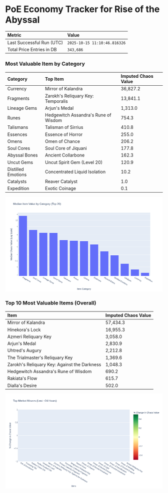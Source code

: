 # PoE Economy Tracker for Rise of the Abyssal

<!-- START_MAINTENANCE -->
| Metric | Value |
|:---|:---|
| Last Successful Run (UTC) | `2025-10-15 11:10:46.816326` |
| Total Price Entries in DB | `343,686` |

<!-- END_MAINTENANCE -->

<!-- START_DATAFRAME_DEBUG -->
<!-- END_DATAFRAME_DEBUG -->

<!-- START_CATEGORY_ANALYSIS -->
### Most Valuable Item by Category
| Category | Top Item | Imputed Chaos Value |
| :--- | :--- | :--- |
| Currency | Mirror of Kalandra | 36,827.2 |
| Fragments | Zarokh's Reliquary Key: Temporalis | 13,841.1 |
| Lineage Gems | Arjun's Medal | 1,313.0 |
| Runes | Hedgewitch Assandra's Rune of Wisdom | 754.3 |
| Talismans | Talisman of Sirrius | 410.8 |
| Essences | Essence of Horror | 255.0 |
| Omens | Omen of Chance | 206.2 |
| Soul Cores | Soul Core of Jiquani | 177.8 |
| Abyssal Bones | Ancient Collarbone | 162.3 |
| Uncut Gems | Uncut Spirit Gem (Level 20) | 120.9 |
| Distilled Emotions | Concentrated Liquid Isolation | 10.2 |
| Catalysts | Reaver Catalyst | 1.0 |
| Expedition | Exotic Coinage | 0.1 |


![Category Analysis Chart](charts/category_analysis.png)
<!-- END_ANALYSIS -->

<!-- START_ANALYSIS -->
### Top 10 Most Valuable Items (Overall)
| Item | Imputed Chaos Value |
| :--- | :--- |
| Mirror of Kalandra | 57,434.3 |
| Hinekora's Lock | 16,955.3 |
| Azmeri Reliquary Key | 3,058.0 |
| Arjun's Medal | 2,830.9 |
| Uhtred's Augury | 2,212.8 |
| The Trialmaster's Reliquary Key | 1,369.6 |
| Zarokh's Reliquary Key: Against the Darkness | 1,048.3 |
| Hedgewitch Assandra's Rune of Wisdom | 690.2 |
| Rakiata's Flow | 615.7 |
| Dialla's Desire | 502.0 |


![Market Movers Chart](charts/market_movers.png)
<!-- END_ANALYSIS -->
